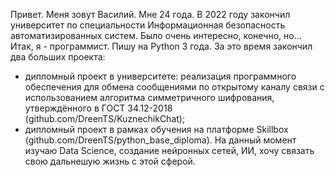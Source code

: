 Привет. Меня зовут Василий.
Мне 24 года. В 2022 году закончил университет по специальности Информационная безопасность автоматизированных систем.
Было очень интересно, конечно, но...
Итак, я - программист.
Пишу на Python 3 года. За это время закончил два больших проекта:
- дипломный проект в университете: реализация программного обеспечения для обмена сообщениями по открытому каналу связи с использованием алгоритма симметричного шифрования, утверждённого в ГОСТ 34.12-2018 (github.com/DreenTS/KuznechikChat);
- дипломный проект в рамках обучения на платформе Skillbox (github.com/DreenTS/python_base_diploma).
На данный момент изучаю Data Science, создание нейронных сетей, ИИ, хочу связать свою дальнешую жизнь с этой сферой.

